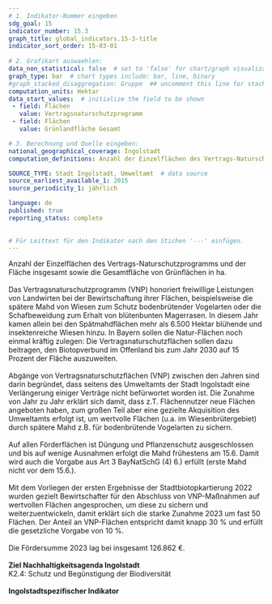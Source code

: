 ```yaml
---
# 1. Indikator-Nummer eingeben 
sdg_goal: 15 
indicator_number: 15.3
graph_title: global_indicators.15-3-title
indicator_sort_order: 15-03-01
 
# 2. Grafikart auswaehlen: 
data_non_statistical: false  # set to 'false' for chart/graph visualization 
graph_type: bar  # chart types include: bar, line, binary 
#graph_stacked_disaggregation: Gruppe  ## uncomment this line for stacked bars. eplace 'Geschlecht' with the field of aggregation. 
computation_units: Hektar
data_start_values:  # initialize the field to be shown  
 - field: Flächen 
   value: Vertragsnaturschutzprogramm 
 - field: Flächen 
   value: Grünlandfläche Gesamt 

# 3. Berechnung und Quelle eingeben: 
national_geographical_coverage: Ingolstadt
computation_definitions: Anzahl der Einzelflächen des Vertrags-Naturschutzprogramms und der Fläche insgesamt sowie die Gesamtfläche von Grünflächen in ha

SOURCE_TYPE: Stadt Ingolstadt, Umweltamt  # data source  
source_earliest_available_1: 2015
source_periodicity_1: jährlich

language: de   
published: true 
reporting_status: complete
 
 
# Für Leittext für den Indikator nach den Stichen '---' einfügen. 
---
```

Anzahl der Einzelflächen des Vertrags-Naturschutzprogramms und der Fläche insgesamt sowie die Gesamtfläche von Grünflächen in ha.<br>
<br>
Das Vertragsnaturschutzprogramm (VNP) honoriert freiwillige Leistungen von Landwirten bei der Bewirtschaftung ihrer Flächen, beispielsweise die spätere Mahd von Wiesen zum Schutz bodenbrütender Vogelarten 
oder die Schafbeweidung zum Erhalt von blütenbunten Magerrasen. In diesem Jahr kamen allein bei den Spätmahdflächen mehr als 6.500 Hektar blühende und insektenreiche Wiesen hinzu. 
In Bayern sollen die Natur-Flächen noch einmal kräftig zulegen: Die Vertragsnaturschutzflächen sollen dazu beitragen, den Biotopverbund im Offenland bis zum Jahr 2030 auf 15 Prozent der Fläche auszuweiten.<br>
<br>
Abgänge von Vertragsnaturschutzflächen (VNP) zwischen den Jahren sind darin begründet, dass seitens des Umweltamts der Stadt Ingolstadt eine Verlängerung einiger Verträge nicht befürwortet worden ist. 
Die Zunahme von Jahr zu Jahr erklärt sich damit, dass z.T. Flächennutzer neue Flächen angeboten haben, zum großen Teil aber eine gezielte Akquisition des Umweltamts erfolgt ist, um wertvolle Flächen 
(u.a. im Wiesenbrütergebiet) durch spätere Mahd z.B. für bodenbrütende Vogelarten zu sichern.<br> 
<br>
Auf allen Förderflächen ist Düngung und Pflanzenschutz ausgeschlossen und bis auf wenige Ausnahmen erfolgt die Mahd frühestens am 15.6. Damit wird auch die Vorgabe aus Art 3 BayNatSchG (4) 6.) erfüllt 
(erste Mahd nicht vor dem 15.6.).<br>
<br>
Mit dem Vorliegen der ersten Ergebnisse der Stadtbiotopkartierung 2022 wurden gezielt Bewirtschafter für den Abschluss von VNP-Maßnahmen auf wertvollen Flächen angesprochen, um diese zu sichern und weiterzuentwickeln, 
damit erklärt sich die starke Zunahme 2023 um fast 50 Flächen. Der Anteil an VNP-Flächen entspricht damit knapp 30 % und erfüllt die gesetzliche Vorgabe von 10 %.<br>
<br>
Die Fördersumme 2023 lag bei insgesamt 126.862 €.<br> 
<br>
<b>Ziel Nachhaltigkeitsagenda Ingolstadt</b><br>
K2.4: Schutz und Begünstigung der Biodiversität<br>
<br>
<b>Ingolstadtspezifischer Indikator</b>
